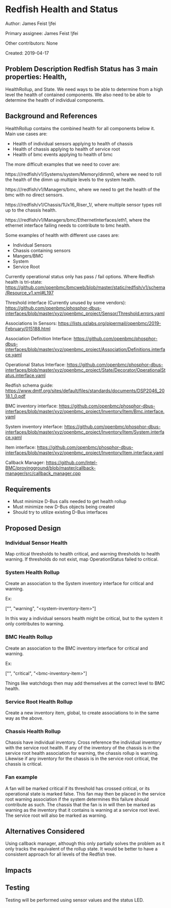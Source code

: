 # Redfish Health and Status

Author: James Feist  !jfei

Primary assignee: James Feist !jfei

Other contributors: None

Created: 2019-04-17

## Problem Description Redfish Status has 3 main properties: Health,
HealthRollup, and State. We need ways to be able to determine from a high level
the health of contained components. We also need to be able to determine the
health of individual components.

## Background and References

HealthRollup contains the combined health for all components below it. Main use
cases are:

- Health of individual sensors applying to health of chassis
- Health of chassis applying to health of service root
- Health of bmc events applying to health of bmc

The more difficult examples that we need to cover are:

https://<bmc-addr>/redfish/v1/Systems/system/Memory/dimm0, where we need to roll
the health of the dimm up multiple levels to the system health.

https://<bmc-addr>/redfish/v1/Managers/bmc, where we need to get the health of
the bmc with no direct sensors.

https://<bmc-addr>/redfish/v1/Chassis/1Ux16_Riser_1/<sensor-type>, where
multiple sensor types roll up to the chassis health.

https://<bmc-addr>/redfish/v1/Managers/bmc/EthernetInterfaces/eth1, where the
ethernet interface failing needs to contribute to bmc health.

Some examples of health with different use cases are:
- Individual Sensors
- Chassis containing sensors
- Mangers/BMC
- System
- Service Root

Currently operational status only has pass / fail options. Where Redfish health
is tri-state:
https://github.com/openbmc/bmcweb/blob/master/static/redfish/v1/schema/Resource_v1.xml#L197

Threshold interface (Currently unused by some vendors):
https://github.com/openbmc/phosphor-dbus-interfaces/blob/master/xyz/openbmc_project/Sensor/Threshold.errors.yaml

Associations In Sensors:
https://lists.ozlabs.org/pipermail/openbmc/2019-February/015188.html

Association Definition Interface:
https://github.com/openbmc/phosphor-dbus-interfaces/blob/master/xyz/openbmc_project/Association/Definitions.interface.yaml

Operational Status Interface:
https://github.com/openbmc/phosphor-dbus-interfaces/blob/master/xyz/openbmc_project/State/Decorator/OperationalStatus.interface.yaml

Redfish schema guide:
https://www.dmtf.org/sites/default/files/standards/documents/DSP2046_2018.1_0.pdf

BMC inventory interface:
https://github.com/openbmc/phosphor-dbus-interfaces/blob/master/xyz/openbmc_project/Inventory/Item/Bmc.interface.yaml

System inventory interface:
https://github.com/openbmc/phosphor-dbus-interfaces/blob/master/xyz/openbmc_project/Inventory/Item/System.interface.yaml

Item interface:
https://github.com/openbmc/phosphor-dbus-interfaces/blob/master/xyz/openbmc_project/Inventory/Item.interface.yaml

Callback Manager:
https://github.com/Intel-BMC/provingground/blob/master/callback-manager/src/callback_manager.cpp

## Requirements
- Must minimize D-Bus calls needed to get health rollup
- Must minimize new D-Bus objects being created
- Should try to utilize existing D-Bus interfaces

## Proposed Design

### Individual Sensor Health

Map critical thresholds to health critical, and warning thresholds to health
warning.  If thresholds do not exist, map OperationStatus failed to critical.

### System Health Rollup

Create an association to the System inventory interface for critical and
warning.

Ex:

["", "warning", "\<system-inventory-item\>"]

In this way a individual sensors health might be critical, but to the system it
only contributes to warning.

### BMC Health Rollup

Create an association to the BMC inventory interface for critical and warning.

Ex:

["", "critical", "\<bmc-inventory-item\>"]

Things like watchdogs then may add themselves at the correct level to BMC
health.

### Service Root Health Rollup

Create a new inventory item, global, to create associations to in the same way
as the above.

### Chassis Health Rollup

Chassis have individual inventory. Cross reference the individual inventory with
the service root health. If any of the inventory of the chassis is in the
service root health association for warning, the chassis rollup is warning.
Likewise if any inventory for the chassis is in the service root critical, the
chassis is critical.

### Fan example

A fan will be marked critical if its threshold has crossed critical, or its
operational state is marked false. This fan may then be placed in the service
root warning association if the system determines this failure should contribute
as such. The chassis that the fan is in will then be marked as warning as the
inventory that it contains is warning at a service root level. The service root
will also be marked as warning.

## Alternatives Considered

Using callback manager, although this only partially solves the problem as it
only tracks the equivalent of the rollup state. It would be better to have a
consistent approach for all levels of the Redfish tree.

## Impacts


## Testing

Testing will be performed using sensor values and the status LED.
